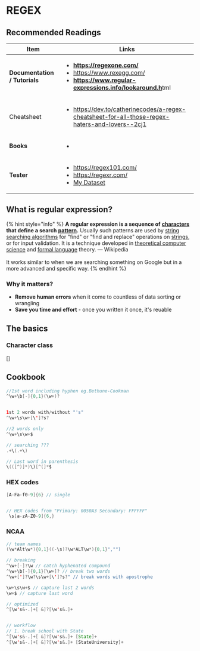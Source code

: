 # REGEX

## Recommended Readings

| **Item**                      | Links                                                                                                                                                                                                                                                                                                               |
| ----------------------------- | ------------------------------------------------------------------------------------------------------------------------------------------------------------------------------------------------------------------------------------------------------------------------------------------------------------------- |
| **Documentation / Tutorials** | <ul><li><a href="https://regexone.com/"><strong>https://regexone.com/</strong></a></li><li><a href="https://www.rexegg.com/">https://www.rexegg.com/</a></li><li><a href="https://www.regular-expressions.info/lookaround.html"><strong>https://www.regular-expressions.info/lookaround.h</strong>tml</a></li></ul> |
| Cheatsheet                    | <ul><li><a href="https://dev.to/catherinecodes/a-regex-cheatsheet-for-all-those-regex-haters-and-lovers--2cj1">https://dev.to/catherinecodes/a-regex-cheatsheet-for-all-those-regex-haters-and-lovers--2cj1</a></li></ul>                                                                                           |
| **Books**                     | <ul><li></li></ul>                                                                                                                                                                                                                                                                                                  |
| **Tester**                    | <p></p><ul><li><a href="https://regex101.com/">https://regex101.com/</a></li><li><a href="https://regexr.com/">https://regexr.com/</a></li><li><a href="https://regex101.com/r/gcC3ZQ/3/">My Dataset</a></li></ul>                                                                                                  |

## What is regular expression?

{% hint style="info" %}
**A regular expression is a sequence of** [**characters**](https://en.wikipedia.org/wiki/Character\_\(computing\)) **that define a search** [**pattern**](https://en.wikipedia.org/wiki/Pattern\_matching)**.** Usually such patterns are used by [string searching algorithms](https://en.wikipedia.org/wiki/String\_searching\_algorithm) for "find" or "find and replace" operations on [strings](https://en.wikipedia.org/wiki/String\_\(computer\_science\)), or for input validation. It is a technique developed in [theoretical computer science](https://en.wikipedia.org/wiki/Theoretical\_computer\_science) and [formal language](https://en.wikipedia.org/wiki/Formal\_language) theory. — Wikipedia \
\
It works similar to when we are searching something on Google but in a more advanced and specific way.&#x20;
{% endhint %}

### Why it matters?

* **Remove human errors** when it come to countless of data sorting or wrangling
* **Save you time and effort**  - once you written it once, it's reuable&#x20;

## The basics&#x20;

### Character class&#x20;

\[]





## Cookbook

```java
//1st word including hyphen eg.Bethune-Cookman
^\w+\b[-]{0,1}(\w+)?


1st 2 words with/without "'s" 
^\w+\s\w+[\']?s?

//2 words only
^\w+\s\w+$ 

// searching ???
.+\(.+\)

// Last word in parenthesis
\(([^)]*)\)[^(]*$
```

### HEX codes

```java
[A-Fa-f0-9]{6} // single 


// HEX codes from "Primary: 0050A3 Secondary: FFFFFF" 
 \s[a-zA-Z0-9]{6,} 
```

### NCAA

```java
// team names 
(\w*Alt\w*){0,1}((-\s)?\w*ALT\w*){0,1}","")

// breaking 
^\w+[-]?\w // catch hyphenated compound
^\w+\b[-]{0,1}[\w+]? // break two words 
^\w+[']?\w?\s\w+[\']?s?" // break words with apostrophe 

\w+\s\w+$ // capture last 2 words 
\w+$ // capture last word 

// optimized 
^[\w's&-.]+[ &]?[\w's&.]+


// workflow 
// 1. break school with State 
^[\w's&-.]+[ &]?[\w's&.]+ [State]+
^[\w's&-.]+[ &]?[\w's&.]+ [StateUniversity]+
```

